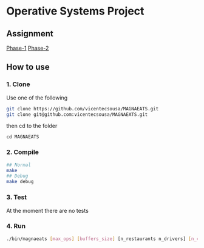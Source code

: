 # Operative Systems Project

## Assignment

[Phase-1](https://github.com/vicentecsousa/MAGNAEATS/blob/master/rsc/so2021_2022-projecto1-fase1.pdf)
[Phase-2](https://www.youtube.com/watch?v=dQw4w9WgXcQ)

## How to use

### 1. Clone

Use one of the following

```sh
git clone https://github.com/vicentecsousa/MAGNAEATS.git
git clone git@github.com:vicentecsousa/MAGNAEATS.git
```

then cd to the folder

```
cd MAGNAEATS
```

### 2. Compile

```sh
## Normal
make
## Debug
make debug
```

### 3. Test

At the moment there are no tests

### 4. Run

```sh
./bin/magnaeats [max_ops] [buffers_size] [n_restaurants n_drivers] [n_clients]
```




